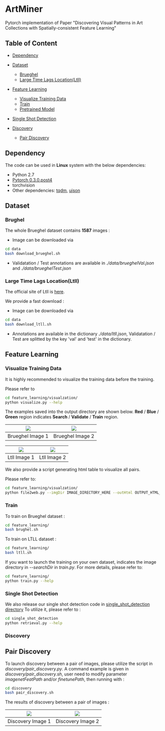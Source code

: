 # ArtMiner
Pytorch implementation of Paper "Discovering Visual Patterns in Art Collections with Spatially-consistent Feature Learning"

## Table of Content
* [Dependency](#dependency)
* [Dataset](#dataset)
	* [Brueghel](#brueghel)
	* [Large Time Lags Location(Ltll)](#large-time-lags-location(ltll))
* [Feature Learning](#feature-learning)
	* [Visualize Training Data](visualize-training-data)
	* [Train](visualize-training-data)
	* [Pretrained Model](pretrained-model)

* [Single Shot Detection](#single-shot-detection)
* [Discovery](#discovery)
	* [Pair Discovery](#pair-discovery)

## Dependency
The code can be used in **Linux** system with the below dependencies:
* Python 2.7
* [Pytorch 0.3.0.post4](https://pytorch.org/get-started/previous-versions/)
* torchvision
* Other dependencies: [tqdm](https://github.com/tqdm/tqdm), [ujson](https://pypi.org/project/ujson/)
 
## Dataset

### Brughel
The whole Brueghel dataset contains **1587** images : 
* Image can be downloaded via 
``` Bash
cd data
bash download_brueghel.sh
```
* Validatation / Test annotations are available in *./data/brueghelVal.json* and *./data/brueghelTest.json*

### Large Time Lags Location(Ltll)

The official site of Ltll is [here](http://users.cecs.anu.edu.au/~basura/beeldcanon/).

We provide a fast download : 
* Image can be downloaded via 
``` Bash
cd data
bash download_ltll.sh
```
* Annotations are available in the dictionary *./data/ltll.json*, Validatation / Test are splitted by the key 'val' and 'test' in the dictionary. 



## Feature Learning

### Visualize Training Data
It is highly recommended to visualize the training data before the training. 

Please refer to 
``` Bash
cd feature_learning/visualzation/
python visualize.py --help
```
The examples saved into the output directory are shown below. <b>Red</b> / <b>Blue</b> / <b>Green</b> region indicates <b>Search</b> / <b>Validate</b> / <b>Train</b> region.

|![](https://github.com/XiSHEN0220/ArtMiner/blob/master/img/Brueghel_Rank1_1.jpg) | ![](https://github.com/XiSHEN0220/ArtMiner/blob/master/img/Brueghel_Rank1_2.jpg)|
|:---:|:---:|
| Brueghel Image 1 | Brueghel Image 2 |

|![](https://github.com/XiSHEN0220/ArtMiner/blob/master/img/Ltll_Rank1_1.jpg) | ![](https://github.com/XiSHEN0220/ArtMiner/blob/master/img/Ltll_Rank1_2.jpg)|
|:---:|:---:|
| Ltll Image 1 | Ltll Image 2 |


We also provide a script generating html table to visualize all pairs. 

Please refer to:
``` Bash
cd feature_learning/visualzation/
python file2web.py --imgDir IMAGE_DIRECTORY_HERE --outHtml OUTPUT_HTML_HERE
```
### Train
To train on Brueghel dataset : 
``` Bash
cd feature_learning/
bash brughel.sh
```
To train on LTLL dataset : 
``` Bash
cd feature_learning/
bash ltll.sh
```

If you want to launch the training on your own dataset, indicates the image directory in *--searchDir* in *train.py*.
For more details, please refer to:
``` Bash
cd feature_learning/
python train.py --help
```

### Single Shot Detection

We also release our single shot detection code in [single_shot_detection directory](https://github.com/XiSHEN0220/ArtMiner/tree/master/single_shot_detection)
To utilize it, please refer to : 
``` Bash
cd single_shot_detection
python retrieval.py --help
```

### Discovery

## Pair Discovery 

To launch discovery between a pair of images, please utilize the script in *discovery/pair_discovery.py*. 
A command example is given in *discovery/pair_discovery.sh*, user need to modify parameter *imagenetFeatPath* and/or *finetunePath*, then running with :
``` Bash
cd discovery
bash pair_discovery.sh
```

The results of discovery between a pair of images : 

|![](https://github.com/XiSHEN0220/ArtMiner/blob/master/discovery/toto1.png) | ![](https://github.com/XiSHEN0220/ArtMiner/blob/master/discovery/toto2.png)|
|:---:|:---:|
| Discovery Image 1 | Discovery Image 2 |







